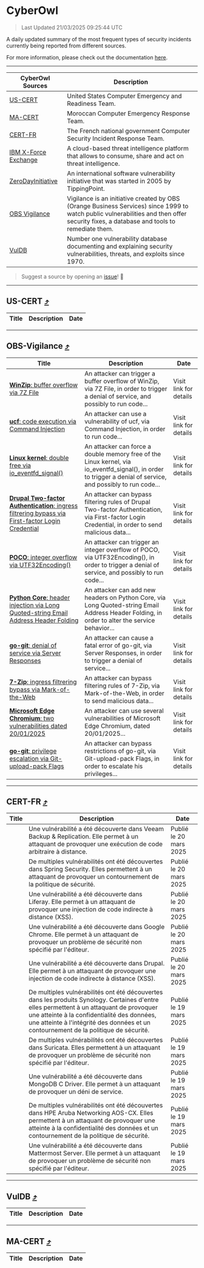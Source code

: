 
 <div id='top'></div>

# CyberOwl

 > Last Updated 21/03/2025 09:25:44 UTC
 
 A daily updated summary of the most frequent types of security incidents currently being reported from different sources.
 
 For more information, please check out the documentation [here](./docs/README.md).
 
 ---
 |CyberOwl Sources|Description|
 |---|---|
 |[US-CERT](#us-cert-arrow_heading_up)|United States Computer Emergency and Readiness Team.|
 |[MA-CERT](#ma-cert-arrow_heading_up)|Moroccan Computer Emergency Response Team.|
 |[CERT-FR](#cert-fr-arrow_heading_up)|The French national government Computer Security Incident Response Team.|
 |[IBM X-Force Exchange](#ibmcloud-arrow_heading_up)|A cloud-based threat intelligence platform that allows to consume, share and act on threat intelligence.|
 |[ZeroDayInitiative](#zerodayinitiative-arrow_heading_up)|An international software vulnerability initiative that was started in 2005 by TippingPoint.|
 |[OBS Vigilance](#obs-vigilance-arrow_heading_up)|Vigilance is an initiative created by OBS (Orange Business Services) since 1999 to watch public vulnerabilities and then offer security fixes, a database and tools to remediate them.|
 |[VulDB](#vuldb-arrow_heading_up)|Number one vulnerability database documenting and explaining security vulnerabilities, threats, and exploits since 1970.|
 
 > Suggest a source by opening an [issue](https://github.com/karimhabush/cyberowl/issues)! :raised_hands:
 ---

## US-CERT [:arrow_heading_up:](#cyberowl)

 |Title|Description|Date|
 |---|---|---|
 
 ---

## OBS-Vigilance [:arrow_heading_up:](#cyberowl)

 |Title|Description|Date|
 |---|---|---|
 |[<a href="https://vigilance.fr/vulnerability/WinZip-buffer-overflow-via-7Z-File-46140" class="noirorange"><b>WinZip</b>: buffer overflow via 7Z File</a>](https://vigilance.fr/vulnerability/WinZip-buffer-overflow-via-7Z-File-46140)|An attacker can trigger a buffer overflow of WinZip, via 7Z File, in order to trigger a denial of service, and possibly to run code...|Visit link for details|
 |[<a href="https://vigilance.fr/vulnerability/ucf-code-execution-via-Command-Injection-46139" class="noirorange"><b>ucf</b>: code execution via Command Injection</a>](https://vigilance.fr/vulnerability/ucf-code-execution-via-Command-Injection-46139)|An attacker can use a vulnerability of ucf, via Command Injection, in order to run code...|Visit link for details|
 |[<a href="https://vigilance.fr/vulnerability/Linux-kernel-double-free-via-io-eventfd-signal-46138" class="noirorange"><b>Linux kernel</b>: double free via io_eventfd_signal()</a>](https://vigilance.fr/vulnerability/Linux-kernel-double-free-via-io-eventfd-signal-46138)|An attacker can force a double memory free of the Linux kernel, via io_eventfd_signal(), in order to trigger a denial of service, and possibly to run code...|Visit link for details|
 |[<a href="https://vigilance.fr/vulnerability/Drupal-Two-factor-Authentication-ingress-filtrering-bypass-via-First-factor-Login-Credential-46532" class="noirorange"><b>Drupal Two-factor Authentication</b>: ingress filtrering bypass via First-factor Login Credential</a>](https://vigilance.fr/vulnerability/Drupal-Two-factor-Authentication-ingress-filtrering-bypass-via-First-factor-Login-Credential-46532)|An attacker can bypass filtering rules of Drupal Two-factor Authentication, via First-factor Login Credential, in order to send malicious data...|Visit link for details|
 |[<a href="https://vigilance.fr/vulnerability/POCO-integer-overflow-via-UTF32Encoding-46136" class="noirorange"><b>POCO</b>: integer overflow via UTF32Encoding()</a>](https://vigilance.fr/vulnerability/POCO-integer-overflow-via-UTF32Encoding-46136)|An attacker can trigger an integer overflow of POCO, via UTF32Encoding(), in order to trigger a denial of service, and possibly to run code...|Visit link for details|
 |[<a href="https://vigilance.fr/vulnerability/Python-Core-header-injection-via-Long-Quoted-string-Email-Address-Header-Folding-46135" class="noirorange"><b>Python Core</b>: header injection via Long Quoted-string Email Address Header Folding</a>](https://vigilance.fr/vulnerability/Python-Core-header-injection-via-Long-Quoted-string-Email-Address-Header-Folding-46135)|An attacker can add new headers on Python Core, via Long Quoted-string Email Address Header Folding, in order to alter the service behavior...|Visit link for details|
 |[<a href="https://vigilance.fr/vulnerability/go-git-denial-of-service-via-Server-Responses-46134" class="noirorange"><b>go-git</b>: denial of service via Server Responses</a>](https://vigilance.fr/vulnerability/go-git-denial-of-service-via-Server-Responses-46134)|An attacker can cause a fatal error of go-git, via Server Responses, in order to trigger a denial of service...|Visit link for details|
 |[<a href="https://vigilance.fr/vulnerability/7-Zip-ingress-filtrering-bypass-via-Mark-of-the-Web-46133" class="noirorange"><b>7-Zip</b>: ingress filtrering bypass via Mark-of-the-Web</a>](https://vigilance.fr/vulnerability/7-Zip-ingress-filtrering-bypass-via-Mark-of-the-Web-46133)|An attacker can bypass filtering rules of 7-Zip, via Mark-of-the-Web, in order to send malicious data...|Visit link for details|
 |[<a href="https://vigilance.fr/vulnerability/Microsoft-Edge-Chromium-two-vulnerabilities-dated-20-01-2025-46132" class="noirorange"><b>Microsoft Edge Chromium</b>: two vulnerabilities dated 20/01/2025</a>](https://vigilance.fr/vulnerability/Microsoft-Edge-Chromium-two-vulnerabilities-dated-20-01-2025-46132)|An attacker can use several vulnerabilities of Microsoft Edge Chromium, dated 20/01/2025...|Visit link for details|
 |[<a href="https://vigilance.fr/vulnerability/go-git-privilege-escalation-via-Git-upload-pack-Flags-46131" class="noirorange"><b>go-git</b>: privilege escalation via Git-upload-pack Flags</a>](https://vigilance.fr/vulnerability/go-git-privilege-escalation-via-Git-upload-pack-Flags-46131)|An attacker can bypass restrictions of go-git, via Git-upload-pack Flags, in order to escalate his privileges...|Visit link for details|
 
 ---

## CERT-FR [:arrow_heading_up:](#cyberowl)

 |Title|Description|Date|
 |---|---|---|
 |[](https://www.cert.ssi.gouv.fr/avis/CERTFR-2025-AVI-0229/)|Une vulnérabilité a été découverte dans Veeam Backup & Replication. Elle permet à un attaquant de provoquer une exécution de code arbitraire à distance.|Publié le 20 mars 2025|
 |[](https://www.cert.ssi.gouv.fr/avis/CERTFR-2025-AVI-0228/)|De multiples vulnérabilités ont été découvertes dans Spring Security. Elles permettent à un attaquant de provoquer un contournement de la politique de sécurité.|Publié le 20 mars 2025|
 |[](https://www.cert.ssi.gouv.fr/avis/CERTFR-2025-AVI-0227/)|Une vulnérabilité a été découverte dans Liferay. Elle permet à un attaquant de provoquer une injection de code indirecte à distance (XSS).|Publié le 20 mars 2025|
 |[](https://www.cert.ssi.gouv.fr/avis/CERTFR-2025-AVI-0226/)|Une vulnérabilité a été découverte dans Google Chrome. Elle permet à un attaquant de provoquer un problème de sécurité non spécifié par l'éditeur.|Publié le 20 mars 2025|
 |[](https://www.cert.ssi.gouv.fr/avis/CERTFR-2025-AVI-0225/)|Une vulnérabilité a été découverte dans Drupal. Elle permet à un attaquant de provoquer une injection de code indirecte à distance (XSS).|Publié le 20 mars 2025|
 |[](https://www.cert.ssi.gouv.fr/avis/CERTFR-2025-AVI-0224/)|De multiples vulnérabilités ont été découvertes dans les produits Synology. Certaines d'entre elles permettent à un attaquant de provoquer une atteinte à la confidentialité des données, une atteinte à l'intégrité des données et un contournement de la politique de sécurité.|Publié le 19 mars 2025|
 |[](https://www.cert.ssi.gouv.fr/avis/CERTFR-2025-AVI-0223/)|De multiples vulnérabilités ont été découvertes dans Suricata. Elles permettent à un attaquant de provoquer un problème de sécurité non spécifié par l'éditeur.|Publié le 19 mars 2025|
 |[](https://www.cert.ssi.gouv.fr/avis/CERTFR-2025-AVI-0222/)|Une vulnérabilité a été découverte dans MongoDB C Driver. Elle permet à un attaquant de provoquer un déni de service.|Publié le 19 mars 2025|
 |[](https://www.cert.ssi.gouv.fr/avis/CERTFR-2025-AVI-0221/)|De multiples vulnérabilités ont été découvertes dans HPE Aruba Networking AOS-CX. Elles permettent à un attaquant de provoquer une atteinte à la confidentialité des données et un contournement de la politique de sécurité.|Publié le 19 mars 2025|
 |[](https://www.cert.ssi.gouv.fr/avis/CERTFR-2025-AVI-0220/)|Une vulnérabilité a été découverte dans Mattermost Server. Elle permet à un attaquant de provoquer un problème de sécurité non spécifié par l'éditeur.|Publié le 19 mars 2025|
 
 ---

## VulDB [:arrow_heading_up:](#cyberowl)

 |Title|Description|Date|
 |---|---|---|
 
 ---

## MA-CERT [:arrow_heading_up:](#cyberowl)

 |Title|Description|Date|
 |---|---|---|
 
